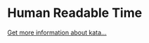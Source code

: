 Human Readable Time
=
[Get more information about kata...](https://www.codewars.com//kata//kata/52685f7382004e774f0001f7)
